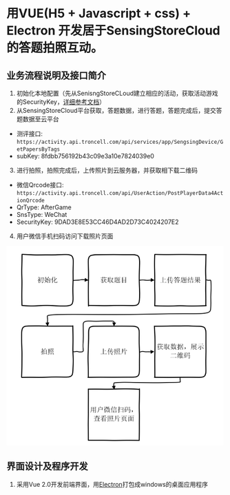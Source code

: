 # 用VUE(H5 + Javascript + css) + Electron 开发居于SensingStoreCloud的答题拍照互动。 

## 业务流程说明及接口简介


1.  初始化本地配置（先从SenisngStoreCLoud建立相应的活动，获取活动游戏的SecurityKey，[详细参考文档](https://docs.troncell.com)） 
2.  从SensingStoreCloud平台获取，答题数据，进行答题，答题完成后，提交答题数据至云平台
- 测评接口: `https://activity.api.troncell.com/api/services/app/SengsingDevice/GetPapersByTags`
- subKey: 8fdbb756192b43c09e3a10e7824039e0
3.  进行拍照，拍照完成后，上传照片到云服务器，并获取相下载二维码
- 微信Qrcode接口: `https://activity.api.troncell.com/api/UserAction/PostPlayerData4ActionQrcode`
- QrType: AfterGame
- SnsType: WeChat
- SecurityKey: 9DAD3E8E53CC46D4AD2D73C4024207E2
4.  用户微信手机扫码访问下载照片页面

![业务流程图](https://raw.githubusercontent.com/troncell/WebDeveloperTraining/e956fa834ca38a20a323f26eaf8f8c8618f00224/02-Bussiness/assests/QA_Photing_flow.png)

## 界面设计及程序开发

1.  采用Vue 2.0开发前端界面，用[Electron](https://github.com/electron/)打包成windows的桌面应用程序


##
